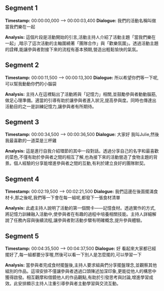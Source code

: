 ## Segment 1

**Timestamp:** 00:00:00,000 --> 00:00:03,400
**Dialogue:** 我們的活動名稱叫做當我們樂在一起

**Analysis:**
這個片段是活動開始的引言,活動主持人介紹了活動主題「當我們樂在一起」,暗示了這次活動的主軸圍繞著「團隊合作」與「歡樂氛圍」。透過活動主題的詮釋,能讓參與者對接下來的流程有基本預期,營造出輕鬆愉快的氣氛。

## Segment 2  

**Timestamp:** 00:00:11,500 --> 00:00:13,300 
**Dialogue:** 所以希望你們等一下呢,可以幫我動動你們的小腦袋

**Analysis:**
主持人在這裡點出了活動將與「記憶力」相關,並鼓勵參與者動動腦筋,做足心理準備。適當的引導有助於讓參與者進入狀況,提高參與度。同時也傳達出活動目的之一是訓練記憶力,讓參與者有所期待。

## Segment 3

**Timestamp:** 00:00:34,500 --> 00:00:36,500
**Dialogue:** 大家好 我叫Julie,然後我最喜歡的一道菜是三杯雞

**Analysis:**
這是進行自我介紹環節的其中一段對話。透過分享自己的名字和最喜歡的菜色,不僅有助於參與者之間的相互了解,也為接下來的活動營造了食物主題的背景。個人經驗的分享能增進參與者之間的互動,有利於建立良好的團隊默契。

## Segment 4

**Timestamp:** 00:02:19,500 --> 00:02:21,500 
**Dialogue:** 我們這邊在後面擺滿食材卡,那之後呢,我們等一下會在每一組呢,都發下一張食材清單

**Analysis:**
此處主持人說明了活動的第一個關卡——記憶食材。透過實作的方式,將記憶力訓練融入活動中,使參與者在有趣的過程中培養相關技能。主持人詳細解說了任務內容與後續流程,讓參與者對活動步驟有明確概念,提升參與體驗。

## Segment 5 

**Timestamp:** 00:04:35,500 --> 00:04:37,500
**Dialogue:** 好 看起來大家都已經擺好了,每一組都要分享喔,然後可以看一下別人是怎麼擺的,可以學習一下

**Analysis:**
當參與者完成食材擺盤後,主持人要求組員們分享擺盤理念,並觀察其他組別的作品。這項安排不僅讓參與者透過口頭陳述加深印象,更能從他人的構思中獲得啟發。相互觀摩和借鏡他人的作品觀點,有助於引發思考與討論,增進學習成效。此安排顯示主持人注重引導參與者主動學習與交流互動。